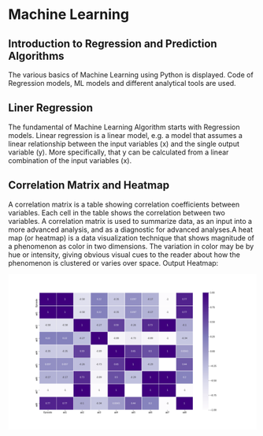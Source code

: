 # Machine Learning

## Introduction to Regression and Prediction Algorithms

The various basics of Machine Learning using Python is displayed. Code of Regression models, ML models and different analytical tools are used.

## Liner Regression

The fundamental of Machine Learning Algorithm starts with Regression models. Linear regression is a linear model, e.g. a model that assumes a linear relationship between the input variables (x) and the single output variable (y). More specifically, that y can be calculated from a linear combination of the input variables (x).

## Correlation Matrix and Heatmap

A correlation matrix is a table showing correlation coefficients between variables. Each cell in the table shows the correlation between two variables. A correlation matrix is used to summarize data, as an input into a more advanced analysis, and as a diagnostic for advanced analyses.A heat map (or heatmap) is a data visualization technique that shows magnitude of a phenomenon as color in two dimensions. The variation in color may be by hue or intensity, giving obvious visual cues to the reader about how the phenomenon is clustered or varies over space.
Output Heatmap:

![Heatmap](heatmap.png)





